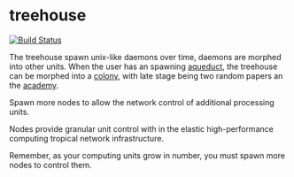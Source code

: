 # treehouse
[![Build Status](https://travis-ci.org/nonsensews/treehouse.svg?branch=master)](https://travis-ci.org/nonsensews/treehouse)

The treehouse spawn unix-like daemons over time, daemons are morphed into other units. When the user has an spawning [aqueduct](https://github.com/nonsensews/aqueduct), the treehouse can be morphed into a [colony](https://github.com/nonsensews/colony), with late stage being two random papers an the [academy](https://github.com/nonsensews/academy).

Spawn more nodes to allow the network control of additional processing units.

Nodes provide granular unit control with in the elastic high-performance computing tropical network infrastructure.

Remember, as your computing units grow in number, you must spawn more nodes to control them.
